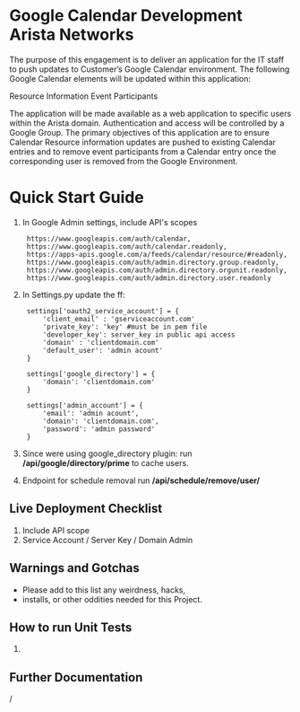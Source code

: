 Google Calendar Development Arista Networks
===========================================

The purpose of this engagement is to deliver an application for the IT staff to push updates to Customer’s Google Calendar environment. The following Google Calendar elements will be updated within this application:

Resource Information
Event Participants

The application will be made available as a web application to specific users within the Arista domain. Authentication and access will be controlled by a Google Group. The primary objectives of this application are to ensure Calendar Resource information updates are pushed to existing Calendar entries and to remove event participants from a Calendar entry once the corresponding user is removed from the Google Environment.

Quick Start Guide
=================

1. In Google Admin settings, include API's scopes

        https://www.googleapis.com/auth/calendar,
        https://www.googleapis.com/auth/calendar.readonly,
        https://apps-apis.google.com/a/feeds/calendar/resource/#readonly,
        https://www.googleapis.com/auth/admin.directory.group.readonly,
        https://www.googleapis.com/auth/admin.directory.orgunit.readonly,
        https://www.googleapis.com/auth/admin.directory.user.readonly

2. In Settings.py update the ff:

        settings['oauth2_service_account'] = {
            'client_email' : 'gserviceaccount.com'
            'private_key': 'key' #must be in pem file
            'developer_key': server_key in public api access
            'domain' : 'clientdomain.com'
            'default_user': 'admin acount'
        }

        settings['google_directory'] = {
            'domain': 'clientdomain.com'
        }

        settings['admin_account'] = {
            'email': 'admin acount',
            'domain': 'clientdomain.com',
            'password': 'admin password'
        }


3. Since were using google_directory plugin: run **/api/google/directory/prime** to cache users.

4. Endpoint for schedule removal run **/api/schedule/remove/user/<email>**



Live Deployment Checklist
-------------------------

 1. Include API scope
 2. Service Account / Server Key / Domain Admin


Warnings and Gotchas
---------------------------
 * Please add to this list any weirdness, hacks,
 * installs, or other oddities needed for this Project.


How to run Unit Tests
-----------------------
1.


Further Documentation
----------------------
/
